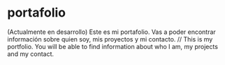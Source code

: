 # portafolio
(Actualmente en desarrollo) Este es mi portafolio. Vas a poder encontrar información sobre quien soy, mis proyectos y mi contacto. // This is my portfolio. You will be able to find information about who I am, my projects and my contact.
